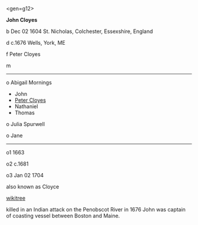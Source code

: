 <gen=g12>

<b>John Cloyes</b>

b Dec 02 1604 St. Nicholas, Colchester, Essexshire, England

d c.1676 Wells, York, ME

f Peter Cloyes

m 

<hr>

o Abigail Mornings

- John
- [Peter Cloyes](../g11/peter_cloyes.md)
- Nathaniel
- Thomas

o Julia Spurwell

o Jane

<hr>

o1 1663

o2 c.1681

o3 Jan 02 1704

also known as Cloyce

[wikitree](https://www.wikitree.com/wiki/Cloyse-3)

killed in an Indian attack on the Penobscot River in 1676
John was captain of coasting vessel between Boston and Maine.